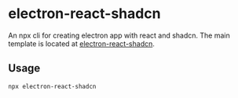 # electron-react-shadcn

An npx cli for creating electron app with react and shadcn. The main template is located at [electron-react-shadcn](https://github.com/terrence-ou/electron-react-shadcn).

## Usage

```bash
npx electron-react-shadcn
```
